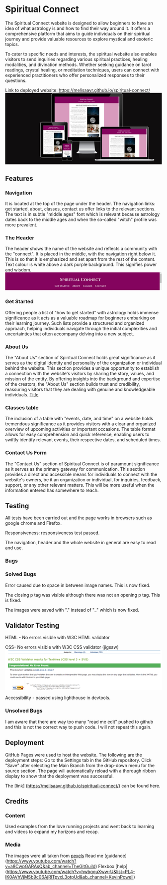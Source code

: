 
# Spiritual Connect
The Spiritual Connect website is designed to allow beginners to have an idea of what astrology is and how to find their way around it. It offers a comprehensive platform that aims to guide individuals on their spiritual journey and provide valuable resources to explore mystical and esoteric topics. 

To cater to specific needs and interests, the spiritual website also enables visitors to send inquiries regarding various spiritual practices, healing modalities, and divination methods. Whether seeking guidance on tarot readings, crystal healing, or meditation techniques, users can connect with experienced practitioners who offer personalized responses to their questions. 

Link to deployed website: https://melisaavr.github.io/spiritual-connect/
![Alt text](responsiveness.png)

## Features

### Navigation 
It is located at the top of the page under the header. 
The navigation links: get started, about, classes, contact us offer links to the relevant sections. 
The text is in subtle "middle ages" font which is relevant because astrology dates back to the middle ages and when the so-called "witch" profile was more prevalent.

### The Header
The header shows the name of the website and reflects a community with the "connect". 
It is placed in the middle, with the navigation right below it. This is so that it is emphasized and set apart from the rest of the content.
Text colour is white above a dark purple background. This signifies power and wisdom. 
![Alt text](<Screenshot 2023-07-31 022346.png>)

### Get Started 
Offering people a list of "how to get started" with astrology holds immense significance as it acts as a valuable roadmap for beginners embarking on their learning journey. Such lists provide a structured and organized approach, helping individuals navigate through the initial complexities and uncertainties that often accompany delving into a new subject. 

### About Us
The "About Us" section of Spiritual Connect holds great significance as it serves as the digital identity and personality of the organization or individual behind the website. This section provides a unique opportunity to establish a connection with the website's visitors by sharing the story, values, and mission of the entity. By offering insights into the background and expertise of the creators, the "About Us" section builds trust and credibility, reassuring visitors that they are dealing with genuine and knowledgeable individuals.
[Title](<about us_png>)

### Classes table
The inclusion of a table with "events, date, and time" on a website holds tremendous significance as it provides visitors with a clear and organized overview of upcoming activities or important occasions. The table format allows for easy comprehension and quick reference, enabling users to swiftly identify relevant events, their respective dates, and scheduled times.


### Contact Us Form
The "Contact Us" section of Spiritual Connect is of paramount significance as it serves as the primary gateway for communication. This section provides a direct and accessible means for individuals to connect with the website's owners, be it an organization or individual, for inquiries, feedback, support, or any other relevant matters. This will be more useful when the information entered has somewhere to reach. 


## Testing
All tests have been carried out and the page works in browsers such as google chrome and Firefox. 

Responsiveness: responsiveness test passed. 

The navigation, header and the whole website in general are easy to read and use. 

### Bugs

### Solved Bugs
Error caused due to space in between image names. This is now fixed. 

The closing p tag was visible although there was not an opening p tag. This is fixed. 

The images were saved with "." instead of "_" which is now fixed.


## Validator Testing
HTML - No errors visible with W3C HTML validator


CSS- No errors visible with W3C CSS validator (jigsaw)
![Alt text](<css testing.png>)

Accessibility - passed using lighthouse in devtools.


### Unsolved Bugs
I am aware that there are way too many "read me edit" pushed to github and this is not the correct way to push code. I will not repeat this again. 


## Deployment
GitHub Pages were used to host the website. The following are the deployment steps:
Go to the Settings tab in the GitHub repository.
Click "Save" after selecting the Main Branch from the drop-down menu for the source section.
The page will automatically reload with a thorough ribbon display to show that the deployment was successful.

The [link] (https://melisaavr.github.io/spiritual-connect/) can be found here. 

## Credits

### Content
Used examples from the love running projects and went back to learning and videos to expand my horizons and recap. 

### Media
The images were all taken from [pexels](https://www.pexels.com/)
Read me [guidance] (https://www.youtube.com/watch?v=a8CwpGARAsQ&ab_channel=TheGitGuild)
Flexbox [help] (https://www.youtube.com/watch?v=hwbqquXww-U&list=PL4-IK0AVhVjMSb9c06AjRlTpvxL3otpUd&ab_channel=KevinPowell)



